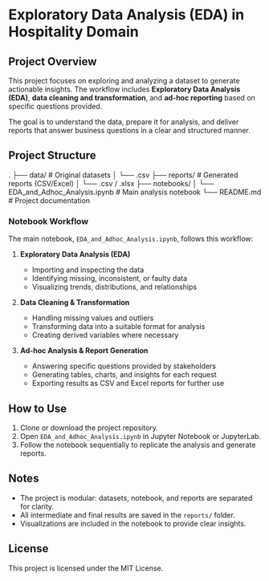 # Exploratory Data Analysis (EDA) in Hospitality Domain

## Project Overview
This project focuses on exploring and analyzing a dataset to generate actionable insights. The workflow includes **Exploratory Data Analysis (EDA)**, **data cleaning and transformation**, and **ad-hoc reporting**
based on specific questions provided.

The goal is to understand the data, prepare it for analysis, and deliver reports that answer business questions in a clear and structured manner.

## Project Structure
.
├── data/ # Original datasets
│ └── <dataset files>.csv
├── reports/ # Generated reports (CSV/Excel)
│ └── <adhoc reports>.csv / .xlsx
├── notebooks/
│ └── EDA_and_Adhoc_Analysis.ipynb # Main analysis notebook
└── README.md # Project documentation

### Notebook Workflow
The main notebook, `EDA_and_Adhoc_Analysis.ipynb`, follows this workflow:

1. **Exploratory Data Analysis (EDA)**
   - Importing and inspecting the data
   - Identifying missing, inconsistent, or faulty data
   - Visualizing trends, distributions, and relationships

2. **Data Cleaning & Transformation**
   - Handling missing values and outliers
   - Transforming data into a suitable format for analysis
   - Creating derived variables where necessary

3. **Ad-hoc Analysis & Report Generation**
   - Answering specific questions provided by stakeholders
   - Generating tables, charts, and insights for each request
   - Exporting results as CSV and Excel reports for further use

## How to Use
1. Clone or download the project repository.
2. Open `EDA_and_Adhoc_Analysis.ipynb` in Jupyter Notebook or JupyterLab.
3. Follow the notebook sequentially to replicate the analysis and generate reports.

## Notes
- The project is modular: datasets, notebook, and reports are separated for clarity.
- All intermediate and final results are saved in the `reports/` folder.
- Visualizations are included in the notebook to provide clear insights.
## License
This project is licensed under the MIT License.
